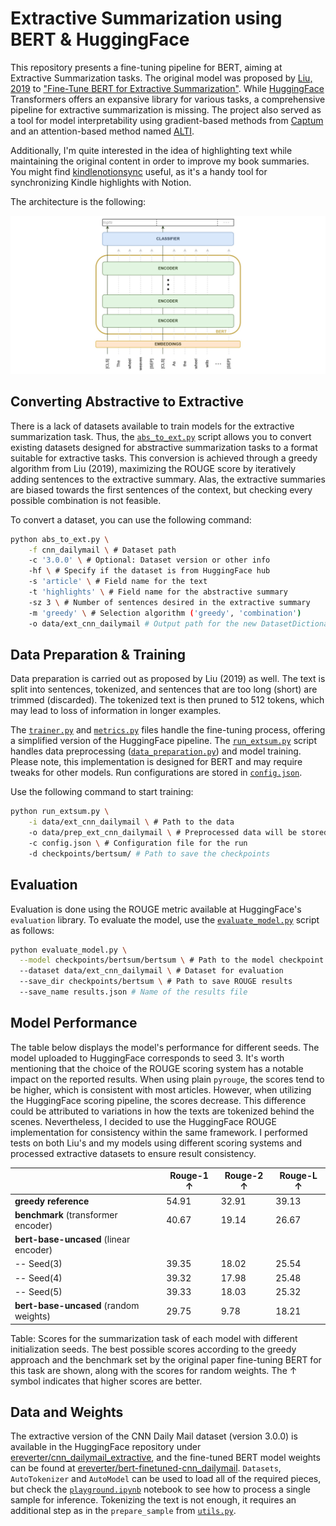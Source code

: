# Extractive Summarization using BERT & HuggingFace

This repository presents a fine-tuning pipeline for BERT, aiming at Extractive Summarization tasks. The original model was proposed by [Liu, 2019](https://github.com/nlpyang/BertSum) to ["Fine-Tune BERT for Extractive Summarization"](https://arxiv.org/abs/1903.10318). While [HuggingFace](https://huggingface.co/) Transformers offers an expansive library for various tasks, a comprehensive pipeline for extractive summarization is missing. 
The project also served as a tool for model interpretability using gradient-based methods from [Captum](https://github.com/pytorch/captum) and an attention-based method named [ALTI](https://github.com/mt-upc/transformer-contributions).

Additionally, I'm quite interested in the idea of highlighting text while maintaining the original content in order to improve my book summaries. You might find [kindlenotionsync](https://github.com/eReverter/kindlenotionsync) useful, as it's a handy tool for synchronizing Kindle highlights with Notion.

The architecture is the following:

![BERT for Extractive Summarization](BERTSum.jpg)

## Converting Abstractive to Extractive

There is a lack of datasets available to train models for the extractive summarization task. Thus, the [`abs_to_ext.py`](abs_to_ext.py) script allows you to convert existing datasets designed for abstractive summarization tasks to a format suitable for extractive tasks. This conversion is achieved through a greedy algorithm from Liu (2019), maximizing the ROUGE score by iteratively adding sentences to the extractive summary. Alas, the extractive summaries are biased towards the first sentences of the context, but checking every possible combination is not feasible.

To convert a dataset, you can use the following command:

```bash
python abs_to_ext.py \
    -f cnn_dailymail \ # Dataset path
    -c '3.0.0' \ # Optional: Dataset version or other info
    -hf \ # Specify if the dataset is from HuggingFace hub
    -s 'article' \ # Field name for the text
    -t 'highlights' \ # Field name for the abstractive summary
    -sz 3 \ # Number of sentences desired in the extractive summary
    -m 'greedy' \ # Selection algorithm ('greedy', 'combination')
    -o data/ext_cnn_dailymail # Output path for the new DatasetDictionary
```

## Data Preparation & Training

Data preparation is carried out as proposed by Liu (2019) as well. The text is split into sentences, tokenized, and sentences that are too long (short) are trimmed (discarded). The tokenized text is then pruned to 512 tokens, which may lead to loss of information in longer examples.

The [`trainer.py`](src/trainer.py) and [`metrics.py`](src/metrics.py) files handle the fine-tuning process, offering a simplified version of the HuggingFace pipeline. The [`run_extsum.py`](run_extsum.py) script handles data preprocessing ([`data_preparation.py`](src/data_preparation.py)) and model training. Please note, this implementation is designed for BERT and may require tweaks for other models. Run configurations are stored in [`config.json`](configs/config.json).

Use the following command to start training:

```bash
python run_extsum.py \
    -i data/ext_cnn_dailymail \ # Path to the data
    -o data/prep_ext_cnn_dailymail \ # Preprocessed data will be stored here
    -c config.json \ # Configuration file for the run
    -d checkpoints/bertsum/ # Path to save the checkpoints
```

## Evaluation

Evaluation is done using the ROUGE metric available at HuggingFace's `evaluation` library. To evaluate the model, use the [`evaluate_model.py`](evaluate_model.py) script as follows:

```bash
python evaluate_model.py \
  --model checkpoints/bertsum/bertsum \ # Path to the model checkpoint
  --dataset data/ext_cnn_dailymail \ # Dataset for evaluation
  --save_dir checkpoints/bertsum \ # Path to save ROUGE results
  --save_name results.json # Name of the results file
```

## Model Performance

The table below displays the model's performance for different seeds. The model uploaded to HuggingFace corresponds to seed 3. It's worth mentioning that the choice of the ROUGE scoring system has a notable impact on the reported results. When using plain `pyrouge`, the scores tend to be higher, which is consistent with most articles. However, when utilizing the HuggingFace scoring pipeline, the scores decrease. This difference could be attributed to variations in how the texts are tokenized behind the scenes. Nevertheless, I decided to use the HuggingFace ROUGE implementation for consistency within the same framework. I performed tests on both Liu's and my models using different scoring systems and processed extractive datasets to ensure result consistency. 

|                                   | Rouge-1 ↑ | Rouge-2 ↑ | Rouge-L ↑ |
|-----------------------------------|-----------|-----------|-----------|
| **greedy reference**              | 54.91     | 32.91     | 39.13     |
| **benchmark** (transformer encoder) | 40.67     | 19.14     | 26.67     |
| **bert-base-uncased** (linear encoder) |           |           |           |
| -- Seed(3)                        | 39.35     | 18.02     | 25.54     |
| -- Seed(4)                        | 39.32     | 17.98     | 25.48     |
| -- Seed(5)                        | 39.33     | 18.03     | 25.32     |
| **bert-base-uncased** (random weights) | 29.75     | 9.78      | 18.21     |

Table: Scores for the summarization task of each model with different initialization seeds. The best possible scores according to the greedy approach and the benchmark set by the original paper fine-tuning BERT for this task are shown, along with the scores for random weights. The ↑ symbol indicates that higher scores are better.


## Data and Weights
The extractive version of the CNN Daily Mail dataset (version 3.0.0) is available in the HuggingFace repository under [ereverter/cnn_dailymail_extractive](https://huggingface.co/datasets/ereverter/cnn_dailymail_extractive), and the fine-tuned BERT model weights can be found at [ereverter/bert-finetuned-cnn_dailymail](https://huggingface.co/ereverter/bert-finetuned-cnn_dailymail). `Datasets`, `AutoTokenizer` and `AutoModel` can be used to load all of the required pieces, but check the [`playground.ipynb`](playground.ipynb) notebook to see how to process a single sample for inference. Tokenizing the text is not enough, it requires an additional step as in the `prepare_sample` from [`utils.py`](utils.py).
